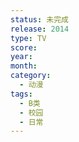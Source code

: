 ```yaml
---
status: 未完成
release: 2014
type: TV
score:
year:
month:
category:
  - 动漫
tags:
  - B类
  - 校园
  - 日常
---
```

